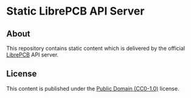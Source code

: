 # Static LibrePCB API Server

## About

This repository contains static content which is delivered by the official 
[LibrePCB](https://github.com/LibrePCB/LibrePCB) API server.

## License

This content is published under the [Public Domain (CC0-1.0)](https://creativecommons.org/publicdomain/zero/1.0/) license.
